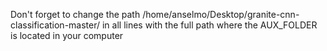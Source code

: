 
Don't forget to change the path /home/anselmo/Desktop/granite-cnn-classification-master/ in all lines with the full path where the AUX_FOLDER is located in your computer
